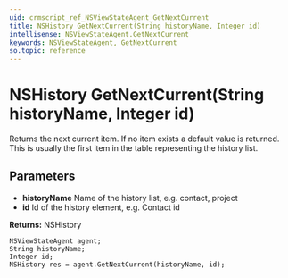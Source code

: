 ```yaml
---
uid: crmscript_ref_NSViewStateAgent_GetNextCurrent
title: NSHistory GetNextCurrent(String historyName, Integer id)
intellisense: NSViewStateAgent.GetNextCurrent
keywords: NSViewStateAgent, GetNextCurrent
so.topic: reference
---
```


# NSHistory GetNextCurrent(String historyName, Integer id)

Returns the next current item. If no item exists a default value is returned. This is usually the first item in the table representing the history list.

## Parameters

* **historyName** Name of the history list, e.g. contact, project
* **id** Id of the history element, e.g. Contact id

**Returns:** NSHistory

```crmscript
NSViewStateAgent agent;
String historyName;
Integer id;
NSHistory res = agent.GetNextCurrent(historyName, id);
```

